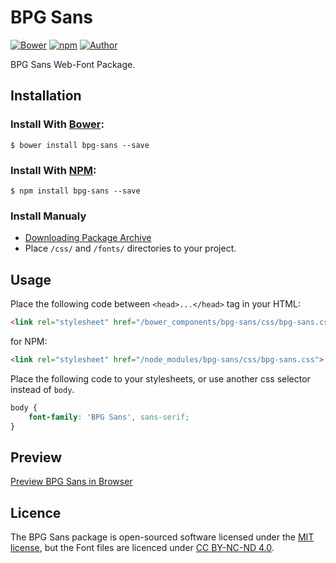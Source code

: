 # BPG Sans

[![Bower](https://img.shields.io/bower/v/bpg-sans.svg)](http://bower.io/search/?q=bpg-sans)
[![npm](https://img.shields.io/npm/v/bpg-sans.svg)](https://www.npmjs.com/package/bpg-sans)
[![Author](https://img.shields.io/badge/Font_Author-Besarion_Gugushvili-blue.svg)](https://github.com/web-fonts/bpg-sans)

BPG Sans Web-Font Package.

## Installation

### Install With [Bower](http://bower.io):

```
$ bower install bpg-sans --save
```

### Install With [NPM](https://www.npmjs.com):

```
$ npm install bpg-sans --save
```

### Install Manualy

* [Downloading Package Archive](https://github.com/web-fonts/bpg-sans/archive/master.zip)
* Place `/css/` and `/fonts/` directories to your project.

## Usage

Place the following code between `<head>...</head>` tag in your HTML:

```html
<link rel="stylesheet" href="/bower_components/bpg-sans/css/bpg-sans.css">
```

for NPM:

```html
<link rel="stylesheet" href="/node_modules/bpg-sans/css/bpg-sans.css">
```

Place the following code to your stylesheets, or use another css selector instead of `body`.

```css
body {
    font-family: 'BPG Sans', sans-serif;
}
```

## Preview

[Preview BPG Sans in Browser](http://web-fonts.ge/bpg-sans)

## Licence

The BPG Sans package is open-sourced software licensed under the [MIT license](http://opensource.org/licenses/MIT), but the Font files are licenced under [CC BY-NC-ND 4.0](http://creativecommons.org/licenses/by-nc-nd/4.0/).